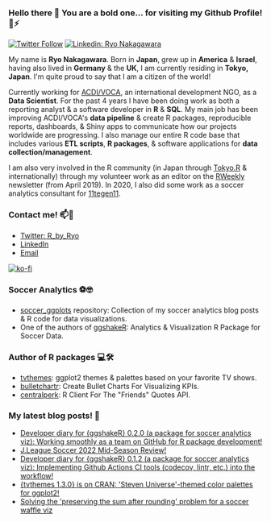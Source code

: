 ### Hello there 👋 You are a bold one... for visiting my Github Profile! 🤖⚡ 

[![Twitter Follow](https://img.shields.io/twitter/follow/R_by_Ryo?style=social)](https://twitter.com/R_by_Ryo)
[![Linkedin: Ryo Nakagawara](https://img.shields.io/badge/-ryonakagawara-blue?style=flat-square&logo=Linkedin&logoColor=white&link=https://www.linkedin.com/in/ryonakagawara/)](https://www.linkedin.com/in/ryonakagawara/)

My name is __Ryo Nakagawara__. Born in __Japan__, grew up in __America__ & __Israel__, having also lived in __Germany__ & the __UK__, I am currently residing in __Tokyo, Japan__. I'm quite proud to say that I am a citizen of the world!

Currently working for [ACDI/VOCA](https://www.acdivoca.org/), an international development NGO, as a __Data Scientist__. For the past 4 years I have been doing work as both a reporting analyst & a software developer in __R__ & __SQL__. My main job has been improving ACDI/VOCA's __data pipeline__ & create R packages, reproducible reports, dashboards, & Shiny apps to communicate how our projects worldwide are progressing. I also manage our entire R code base that includes various __ETL scripts__, __R packages__, & software applications for __data collection/management__. 

I am also very involved in the R community (in Japan through [Tokyo.R](https://tokyor.connpass.com/) & internationally) through my volunteer work as an editor on the [RWeekly](https://rweekly.org/) newsletter (from April 2019). In 2020, I also did some work as a soccer analytics consultant for [11tegen11](https://11tegen11.com/).

### Contact me! 📫💬

- [Twitter: R_by_Ryo](https://twitter.com/R_by_Ryo)
- [LinkedIn](https://www.linkedin.com/in/ryonakagawara/)
- [Email](mailto:ryonakagawara@gmail.com)

[![ko-fi](https://ko-fi.com/img/githubbutton_sm.svg)](https://ko-fi.com/O4O342A2A)

### Soccer Analytics ⚽🤓

- [soccer_ggplots](https://github.com/Ryo-N7/soccer_ggplots) repository: Collection of my soccer analytics blog posts & R code for data visualizations.
- One of the authors of [ggshakeR](https://github.com/abhiamishra/ggshakeR): Analytics & Visualization R Package for Soccer Data.

### Author of R packages 💻🛠

- [tvthemes](https://github.com/Ryo-N7/tvthemes): ggplot2 themes & palettes based on your favorite TV shows.
- [bulletchartr](https://github.com/ACDIVOCATech/bulletchartr): Create Bullet Charts For Visualizing KPIs.
- [centralperk](https://github.com/Ryo-N7/centralperk): R Client For The "Friends" Quotes API.

### My latest blog posts! 📓
<!-- BLOG-POST-LIST:START -->
- [Developer diary for {ggshakeR} 0.2.0 &lpar;a package for soccer analytics viz&rpar;: Working smoothly as a team on GitHub for R package development!](https://ryo-n7.github.iohttp://Ryo-N7.github.io/2022-07-22-ggshakeR-0.2.0-announcement/)
- [J.League Soccer 2022 Mid-Season Review!](https://ryo-n7.github.iohttp://Ryo-N7.github.io/2022-06-15-jleague-2022-midseason-review/)
- [Developer diary for {ggshakeR} 0.1.2 &lpar;a package for soccer analytics viz&rpar;: Implementing Github Actions CI tools &lpar;codecov, lintr, etc.&rpar; into the workflow!](https://ryo-n7.github.iohttp://Ryo-N7.github.io/2022-03-23-ggshakeR-0.1.2-announcement/)
- [{tvthemes 1.3.0} is on CRAN: &#39;Steven Universe&#39;-themed color palettes for ggplot2!](https://ryo-n7.github.iohttp://Ryo-N7.github.io/2022-03-17-tvthemes-1.3.0-announcement/)
- [Solving the &#39;preserving the sum after rounding&#39; problem for a soccer waffle viz](https://ryo-n7.github.iohttp://Ryo-N7.github.io/2022-01-14-preserve-sum-rounding-soccer-viz/)<!-- BLOG-POST-LIST:END -->
